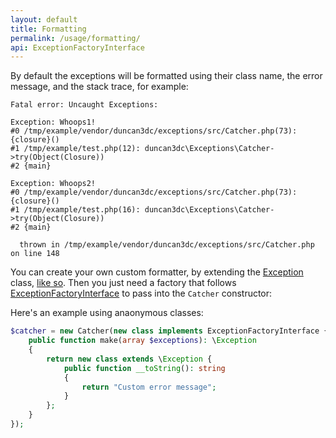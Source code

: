 ```yaml
---
layout: default
title: Formatting
permalink: /usage/formatting/
api: ExceptionFactoryInterface
---
```


By default the exceptions will be formatted using their class name, the error message, and the stack trace, for example:

~~~
Fatal error: Uncaught Exceptions:

Exception: Whoops1!
#0 /tmp/example/vendor/duncan3dc/exceptions/src/Catcher.php(73): {closure}()
#1 /tmp/example/test.php(12): duncan3dc\Exceptions\Catcher->try(Object(Closure))
#2 {main}

Exception: Whoops2!
#0 /tmp/example/vendor/duncan3dc/exceptions/src/Catcher.php(73): {closure}()
#1 /tmp/example/test.php(16): duncan3dc\Exceptions\Catcher->try(Object(Closure))
#2 {main}

  thrown in /tmp/example/vendor/duncan3dc/exceptions/src/Catcher.php on line 148
~~~

You can create your own custom formatter, by extending the [Exception](http://php.net/manual/en/class.exception.php) class, [like so](https://github.com/duncan3dc/exceptions/blob/master/src/Exceptions.php).
Then you just need a factory that follows [ExceptionFactoryInterface](../../api/classes/duncan3dc.Exceptions.ExceptionFactoryInterface.html) to pass into the `Catcher` constructor:

Here's an example using anaonymous classes:
~~~php
$catcher = new Catcher(new class implements ExceptionFactoryInterface {
    public function make(array $exceptions): \Exception
    {
        return new class extends \Exception {
            public function __toString(): string
            {
                return "Custom error message";
            }
        };
    }
});
~~~
